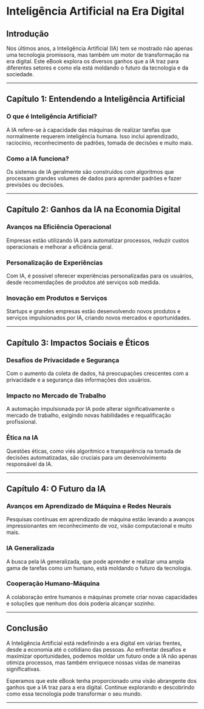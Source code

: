 # Inteligência Artificial na Era Digital

## Introdução

Nos últimos anos, a Inteligência Artificial (IA) tem se mostrado não apenas uma tecnologia promissora, mas também um motor de transformação na era digital. Este eBook explora os diversos ganhos que a IA traz para diferentes setores e como ela está moldando o futuro da tecnologia e da sociedade.

---

## Capítulo 1: Entendendo a Inteligência Artificial

### O que é Inteligência Artificial?

A IA refere-se à capacidade das máquinas de realizar tarefas que normalmente requerem inteligência humana. Isso inclui aprendizado, raciocínio, reconhecimento de padrões, tomada de decisões e muito mais.

### Como a IA funciona?

Os sistemas de IA geralmente são construídos com algoritmos que processam grandes volumes de dados para aprender padrões e fazer previsões ou decisões.

---

## Capítulo 2: Ganhos da IA na Economia Digital

### Avanços na Eficiência Operacional

Empresas estão utilizando IA para automatizar processos, reduzir custos operacionais e melhorar a eficiência geral.

### Personalização de Experiências

Com IA, é possível oferecer experiências personalizadas para os usuários, desde recomendações de produtos até serviços sob medida.

### Inovação em Produtos e Serviços

Startups e grandes empresas estão desenvolvendo novos produtos e serviços impulsionados por IA, criando novos mercados e oportunidades.

---

## Capítulo 3: Impactos Sociais e Éticos

### Desafios de Privacidade e Segurança

Com o aumento da coleta de dados, há preocupações crescentes com a privacidade e a segurança das informações dos usuários.

### Impacto no Mercado de Trabalho

A automação impulsionada por IA pode alterar significativamente o mercado de trabalho, exigindo novas habilidades e requalificação profissional.

### Ética na IA

Questões éticas, como viés algorítmico e transparência na tomada de decisões automatizadas, são cruciais para um desenvolvimento responsável da IA.

---

## Capítulo 4: O Futuro da IA

### Avanços em Aprendizado de Máquina e Redes Neurais

Pesquisas contínuas em aprendizado de máquina estão levando a avanços impressionantes em reconhecimento de voz, visão computacional e muito mais.

### IA Generalizada

A busca pela IA generalizada, que pode aprender e realizar uma ampla gama de tarefas como um humano, está moldando o futuro da tecnologia.

### Cooperação Humano-Máquina

A colaboração entre humanos e máquinas promete criar novas capacidades e soluções que nenhum dos dois poderia alcançar sozinho.

---

## Conclusão

A Inteligência Artificial está redefinindo a era digital em várias frentes, desde a economia até o cotidiano das pessoas. Ao enfrentar desafios e maximizar oportunidades, podemos moldar um futuro onde a IA não apenas otimiza processos, mas também enriquece nossas vidas de maneiras significativas.

Esperamos que este eBook tenha proporcionado uma visão abrangente dos ganhos que a IA traz para a era digital. Continue explorando e descobrindo como essa tecnologia pode transformar o seu mundo.


---

